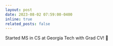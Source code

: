 ```yaml
---
layout: post
date: 2023-08-02 07:59:00-0400
inline: true
related_posts: false
---
```


Started MS in CS at Georgia Tech with Grad CV! 🐝
